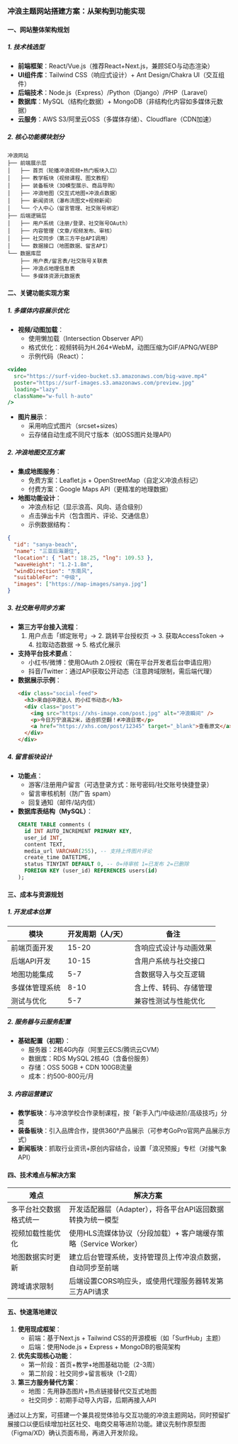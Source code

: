 ### 冲浪主题网站搭建方案：从架构到功能实现

#### 一、网站整体架构规划
##### 1. 技术栈选型
- **前端框架**：React/Vue.js（推荐React+Next.js，兼顾SEO与动态渲染）
- **UI组件库**：Tailwind CSS（响应式设计）+ Ant Design/Chakra UI（交互组件）
- **后端技术**：Node.js（Express）/Python（Django）/PHP（Laravel）
- **数据库**：MySQL（结构化数据）+ MongoDB（非结构化内容如多媒体元数据）
- **云服务**：AWS S3/阿里云OSS（多媒体存储）、Cloudflare（CDN加速）

##### 2. 核心功能模块划分
```
冲浪网站
├── 前端展示层
│   ├── 首页（轮播冲浪视频+热门板块入口）
│   ├── 教学板块（视频课程、图文教程）
│   ├── 装备板块（3D模型展示、商品导购）
│   ├── 冲浪地图（交互式地图+冲浪点数据）
│   ├── 新闻资讯（瀑布流图文+视频新闻）
│   └── 个人中心（留言管理、社交账号绑定）
├── 后端逻辑层
│   ├── 用户系统（注册/登录、社交账号OAuth）
│   ├── 内容管理（文章/视频发布、审核）
│   ├── 社交同步（第三方平台API调用）
│   └── 数据接口（地图数据、留言API）
└── 数据库层
    ├── 用户表/留言表/社交账号关联表
    ├── 冲浪点地理信息表
    └── 多媒体资源元数据表
```

#### 二、关键功能实现方案
##### 1. 多媒体内容展示优化
- **视频/动图加载**：
  - 使用懒加载（Intersection Observer API）
  - 格式优化：视频转码为H.264+WebM，动图压缩为GIF/APNG/WEBP
  - 示例代码（React）：
```jsx
<video 
  src="https://surf-video-bucket.s3.amazonaws.com/big-wave.mp4"
  poster="https://surf-images.s3.amazonaws.com/preview.jpg"
  loading="lazy"
  className="w-full h-auto"
/>
```
- **图片展示**：
  - 采用响应式图片（srcset+sizes）
  - 云存储自动生成不同尺寸版本（如OSS图片处理API）

##### 2. 冲浪地图交互方案
- **集成地图服务**：
  - 免费方案：Leaflet.js + OpenStreetMap（自定义冲浪点标记）
  - 付费方案：Google Maps API（更精准的地理数据）
- **地图功能设计**：
  - 冲浪点标记（显示浪高、风向、适合级别）
  - 点击弹出卡片（包含图片、评论、交通信息）
  - 示例数据结构：
```json
{
  "id": "sanya-beach",
  "name": "三亚后海潮位",
  "location": { "lat": 18.25, "lng": 109.53 },
  "waveHeight": "1.2-1.8m",
  "windDirection": "东南风",
  "suitableFor": "中级",
  "images": ["https://map-images/sanya.jpg"]
}
```

##### 3. 社交账号同步方案
- **第三方平台接入流程**：
  1. 用户点击「绑定账号」→ 2. 跳转平台授权页 → 3. 获取AccessToken → 4. 拉取动态数据 → 5. 格式化展示
- **支持平台技术要点**：
  - 小红书/微博：使用OAuth 2.0授权（需在平台开发者后台申请应用）
  - 抖音/Twitter：通过API获取公开动态（注意跨域限制，需后端代理）
- **数据展示示例**：
  ```html
  <div class="social-feed">
    <h3>来自@冲浪达人 的小红书动态</h3>
    <div class="post">
      <img src="https://xhs-image.com/post.jpg" alt="冲浪瞬间" />
      <p>今日万宁浪高2米，适合抓空翻！#冲浪日常</p>
      <a href="https://xhs.com/post/12345" target="_blank">查看原文</a>
    </div>
  </div>
  ```

##### 4. 留言板块设计
- **功能点**：
  - 游客/注册用户留言（可选登录方式：账号密码/社交账号快捷登录）
  - 留言审核机制（防广告 spam）
  - 回复通知（邮件/站内信）
- **数据库表结构（MySQL）**：
  ```sql
  CREATE TABLE comments (
    id INT AUTO_INCREMENT PRIMARY KEY,
    user_id INT,
    content TEXT,
    media_url VARCHAR(255), -- 支持上传图片评论
    create_time DATETIME,
    status TINYINT DEFAULT 0, -- 0=待审核 1=已发布 2=已删除
    FOREIGN KEY (user_id) REFERENCES users(id)
  );
  ```

#### 三、成本与资源规划
##### 1. 开发成本估算
| 模块                | 开发周期（人/天） | 备注                          |
|---------------------|------------------|-------------------------------|
| 前端页面开发        | 15-20            | 含响应式设计与动画效果        |
| 后端API开发         | 10-15            | 含用户系统与社交接口          |
| 地图功能集成        | 5-7              | 含数据导入与交互逻辑          |
| 多媒体管理系统      | 8-10             | 含上传、转码、存储管理        |
| 测试与优化          | 5-7              | 兼容性测试与性能优化          |

##### 2. 服务器与云服务配置
- **基础配置（初期）**：
  - 服务器：2核4G内存（阿里云ECS/腾讯云CVM）
  - 数据库：RDS MySQL 2核4G（含备份服务）
  - 存储：OSS 50GB + CDN 100GB流量
  - 成本：约500-800元/月

##### 3. 内容运营建议
- **教学板块**：与冲浪学校合作录制课程，按「新手入门/中级进阶/高级技巧」分类
- **装备板块**：引入品牌合作，提供360°产品展示（可参考GoPro官网产品展示方式）
- **新闻板块**：抓取行业资讯+原创内容结合，设置「浪况预报」专栏（对接气象API）

#### 四、技术难点与解决方案
| 难点                  | 解决方案                                                                 |
|-----------------------|--------------------------------------------------------------------------|
| 多平台社交数据格式统一 | 开发适配器层（Adapter），将各平台API返回数据转换为统一模型                 |
| 视频加载性能优化      | 使用HLS流媒体协议（分段加载）+ 客户端缓存策略（Service Worker）           |
| 地图数据实时更新      | 建立后台管理系统，支持管理员上传冲浪点数据，自动同步至前端                 |
| 跨域请求限制          | 后端设置CORS响应头，或使用代理服务器转发第三方API请求                      |

#### 五、快速落地建议
1. **使用现成框架**：
   - 前端：基于Next.js + Tailwind CSS的开源模板（如「SurfHub」主题）
   - 后端：使用Node.js + Express + MongoDB的极简架构
2. **优先实现核心功能**：
   - 第一阶段：首页+教学+地图基础功能（2-3周）
   - 第二阶段：社交同步+留言板块（1-2周）
3. **第三方服务替代方案**：
   - 地图：先用静态图片+热点链接替代交互式地图
   - 社交同步：初期手动导入内容，后期再接入API

通过以上方案，可搭建一个兼具视觉体验与交互功能的冲浪主题网站，同时预留扩展接口以便后续增加社区社交、电商交易等进阶功能。建议先制作原型图（Figma/XD）确认页面布局，再进入开发阶段。
